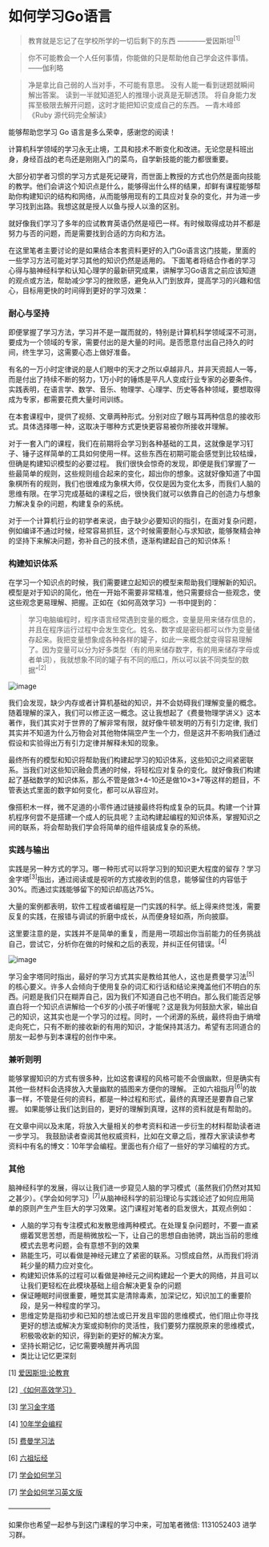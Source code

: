# 如何学习Go语言

> 教育就是忘记了在学校所学的一切后剩下的东西    ————爱因斯坦<sup>[1]</sup>
>

> 你不可能教会一个人任何事情，你能做的只是帮助他自己学会这件事情。——伽利略
>

> 净是拿比自己弱的人当对手，不可能有意思。
> 没有人能一看到谜题就瞬间解出答案。
> 读到一半就知道犯人的推理小说真是无聊透顶。
> 将自身能力发挥至极限去解开问题，这时才能把知识变成自己的东西。
> —青木峰郎《Ruby 源代码完全解读》
>

能够帮助您学习 Go 语言是多么荣幸，感谢您的阅读！

计算机科学领域的学习永无止境，工具和技术不断变化和改进。无论您是科班出身，身经百战的老鸟还是刚刚入门的菜鸟，自学新技能的能力都很重要。

大部分初学者习惯的学习方式是死记硬背，而世面上教授的方式也仍然是面向技能的教学。他们会讲这个知识点是什么，能够得出什么样的结果，却鲜有课程能够帮助你构建知识的结构和网络，从而能够用现有的工具应对复杂的变化，并为进一步学习找到出路。我想这就是授人以鱼与授人以渔的区别。

就好像我们学习了多年的应试教育英语仍然是哑巴一样。有时候取得成功并不都是努力与否的问题，而是需要找到合适的方向和方法。

在这里笔者主要讨论的是如果结合本套资料更好的入门Go语言这门技能，里面的一些学习方法可能对学习其他的知识仍然是适用的。 下面笔者将结合作者的学习心得与脑神经科学和认知心理学的最新研究成果，讲解学习Go语言之前应该知道的观点或方法，帮助减少学习的挫败感，避免从入门到放弃，提高学习的兴趣和信心，目标用更快的时间得到更好的学习效果：

### 耐心与坚持

即便掌握了学习方法，学习并不是一蹴而就的，特别是计算机科学领域深不可测，要成为一个领域的专家，需要付出的是大量的时间。是否愿意付出自己持久的时间，终生学习，这需要心态上做好准备。

有名的一万小时定律说的是人们眼中的天才之所以卓越非凡，并非天资超人一等，而是付出了持续不断的努力，1万小时的锤炼是平凡人变成行业专家的必要条件。实践表明，在语言学、数学、音乐、物理学、心理学、历史等各种领域，要想取得成为专家，都需要花费大量时间训练。

在本套课程中，提供了视频、文章两种形式。分别对应了眼与耳两种信息的接收形式。具体选择哪一种，这取决于哪种方式更快更容易被你所接收并理解。

对于一套入门的课程，我们在前期将会学习到各种基础的工具，这就像是学习钉子、锤子这样简单的工具如何使用一样。这些东西在初期可能会感觉到比较枯燥，但确是构建知识模型的必要过程。  我们很快会惊奇的发现，即便是我们掌握了一些最简单的规则，这些规则组合起来的变化，超出你的想象。这就好像知道了中国象棋所有的规则，我们也很难成为象棋大师，仅仅是因为变化太多，而我们人脑的思维有限。在学习完成基础的课程之后，很快我们就可以依靠自己的创造力与想象力解决复杂的问题，构建复杂的系统。

对于一个计算机行业的初学者来说，由于缺少必要知识的指引，在面对复杂问题，例如编译不通过时候，经常容易抓狂，这个时候需要耐心与求知欲，能够聚精会神的坚持下来解决问题，弥补自己的技术债，逐渐构建起自己的知识体系！

### 构建知识体系

在学习一个知识点的时候，我们需要建立起知识的模型来帮助我们理解新的知识。 模型是对于知识的简化，他在一开始不需要非常精准，他只需要综合一些观念，使这些观念更易理解、把握。正如在《如何高效学习》一书中提到的：

> 学习电脑编程时，程序语言经常遇到变量的概念，变量是用来储存信息的，并且在程序运行过程中会发生变化。姓名、数字或是密码都可以作为变量储存起来。我把变量想象成各种各样的罐子，如此一来概念就变得容易理解了。因为变量可以分为好多类型（有的用来储存数字，有的用来储存字母或者单词），我就想象不同的罐子有不同的瓶口，所以可以装不同类型的数据”<sup>[2]</sup>

![image](https://user-images.githubusercontent.com/42735226/150683963-ac17514e-30cc-46e1-9ef7-5fdc65440328.png)

我们会发现，缺少内存或者计算机基础的知识，并不会妨碍我们理解变量的概念。随着理解的深入，我们可以修正这一概念。这让我想起了《费曼物理学讲义》这本著作，我们其实对于世界的了解非常有限，就好像牛顿发明的万有引力定律, 我们其实并不知道为什么万物会对其他物体隔空产生一个力，但是这并不影响我们通过假设和实验得出万有引力定律并解释未知的现象。

最终所有的模型和知识将帮助我们构建起学习的知识体系，这些知识之间紧密联系。当我们对这些知识融会贯通的时候，将轻松应对复杂的变化。就好像我们构建起了基础数学的知识体系，那么不管是做3+4-10还是做10×3+7等这样的题目，不管表达式里面的数字如何变化，都可以从容应对。

像搭积木一样，微不足道的小零件通过链接最终将构成复杂的玩具。构建一个计算机程序何尝不是搭建一个成人的玩具呢？主动构建起编程的知识体系，掌握知识之间的联系，将会帮助我们学会将简单的组件组装成复杂的系统。


### 实践与输出

实践是另一种方式的学习。哪一种形式可以将学习到的知识更大程度的留存？学习金字塔<sup>[3]</sup>指出，通过阅读或是视听的方式接收到的信息，能够留住的内容低于30%。而通过实践能够留下的知识却高达75%。

大量的案例都表明，软件工程或者编程是一门实践的科学。纸上得来终觉浅，需要反复的实践，在报错与调试的折磨中成长，从而便身轻如燕，所向披靡。

这里要注意的是，实践并不是简单的重复，而是用一项超出你当前能力的任务挑战自己，尝试它，分析你在做的时候和之后的表现，并纠正任何错误。<sup>[4]</sup>

![image](https://user-images.githubusercontent.com/42735226/150683974-9dc3020e-d821-4bfc-bf5a-61a406b70185.png)

学习金字塔同时指出，最好的学习方式其实是教给其他人，这也是费曼学习法<sup>[5]</sup>的核心要义。许多人会倾向于使用复杂的词汇和行话和结论来掩盖他们不明白的东西。问题是我们只在糊弄自己，因为我们不知道自己也不明白。那么我们能否足够直白将一个知识点讲解给一个6岁的小孩子听懂呢？这是我为何鼓励大家，输出自己的知识，这其实也是一个学习的过程。同时，一个闭源的系统，最终将由于熵增走向死亡，只有不断的接收新的有用的知识，才能保持其活力。希望有志同道合的朋友一起参与到本课程的创作中来。

### 兼听则明
能够掌握知识的方式有很多种，比如这套课程的风格可能不会很幽默，但是确实有其他一些材料会选择放入大量幽默的插图来方便你的理解。 正如六祖指月<sup>[6]</sup>的故事一样，不管是任何的资料，都是一种过程和形式，最终的真理还是要靠自己掌握。 如果能够让我们达到目的，更好的理解到真理，这样的资料就是有帮助的。

在文章中间以及末尾，将放入大量相关的参考资料和进一步衍生的材料帮助读者进一步学习。 我鼓励读者查阅其他权威资料，比如在文章之后，推荐大家读读参考资料中有名的博文：10年学会编程。里面也有介绍了一些好的学习编程的方式。

### 其他
脑神经科学的发展，得以让我们进一步窥见人脑的学习模式（虽然我们仍然对其知之甚少）。《学会如何学习》<sup>[7]</sup>从脑神经科学的前沿理论与实践论述了如何应用简单的原则产生产生巨大的学习效果。这门课程对笔者的启发很大，其观点例如：
* 人脑的学习有专注模式和发散思维两种模式。在处理复杂问题时，不要一直紧绷着冥思苦想，而是稍微放松一下，让自己的思想自由驰骋，跳出当前的思维模式去思考问题，会有意想不到的效果
* 熟能生巧，可以看做是神经元建立了紧密的联系。习惯成自然，从而我们将消耗少量的精力应对变化。
* 构建知识体系的过程可以看做是神经元之间构建起一个更大的网络，并且可以让我们更轻松在此模块基础上组合解决更复杂的问题
* 保证睡眠时间很重要，睡觉其实是清除毒素，加深记忆，知识加工的重要阶段，是另一种程度的学习。
* 思维定势是指初步和已知的想法或已开发且牢固的思维模式，他们阻止你寻找更好的想法或解决方案或抑制你的灵活性，我们要努力摆脱原来的思维模式，积极吸收新的知识，得到新的更好的解决方案。
* 坚持长期记忆，记忆需要唤醒并再巩固
* 类比让记忆更深刻


[1] [爱因斯坦:论教育](https://www.andrew.cmu.edu/user/sobla/teaching/On_Education_Einstein.pdf)

[2] [《如何高效学习》](https://book.douban.com/subject/25783654/)

[3] [学习金字塔](https://en.wikipedia.org/wiki/Learning_pyramid)

[4] [10年学会编程](https://norvig.com/21-days.html)

[5] [费曼学习法](https://wiki.mbalib.com/wiki/%E8%B4%B9%E6%9B%BC%E5%AD%A6%E4%B9%A0%E6%B3%95)

[6] [六祖坛经](https://zh.wikipedia.org/wiki/%E5%85%AD%E7%A5%96%E5%9D%9B%E7%BB%8F)

[7] [学会如何学习](https://www.coursera.org/learn/ruhe-xuexi)

[7] [学会如何学习英文版](https://www.coursera.org/learn/learning-how-to-learn)


——————

如果你也希望一起参与到这门课程的学习中来，可加笔者微信: 1131052403 进学习群。
